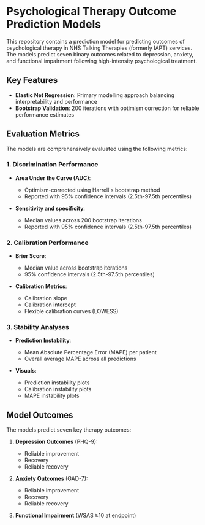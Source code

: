# Psychological Therapy Outcome Prediction Models

This repository contains a prediction model for predicting outcomes of psychological therapy in NHS Talking Therapies (formerly IAPT) services. The models predict seven binary outcomes related to depression, anxiety, and functional impairment following high-intensity psychological treatment.

## Key Features

- **Elastic Net Regression**: Primary modelling approach balancing interpretability and performance
- **Bootstrap Validation**: 200 iterations with optimism correction for reliable performance estimates
  
## Evaluation Metrics
The models are comprehensively evaluated using the following metrics:

### 1. Discrimination Performance
- **Area Under the Curve (AUC)**:
  - Optimism-corrected using Harrell's bootstrap method
  - Reported with 95% confidence intervals (2.5th-97.5th percentiles)
  
- **Sensitivity and specificity**:
  - Median values across 200 bootstrap iterations
  - Reported with 95% confidence intervals (2.5th-97.5th percentiles)

### 2. Calibration Performance
- **Brier Score**:
  - Median value across bootstrap iterations
  - 95% confidence intervals (2.5th-97.5th percentiles)

- **Calibration Metrics**:
  - Calibration slope 
  - Calibration intercept 
  - Flexible calibration curves (LOWESS)

### 3. Stability Analyses
- **Prediction Instability**:
  - Mean Absolute Percentage Error (MAPE) per patient
  - Overall average MAPE across all predictions

- **Visuals**:
  - Prediction instability plots
  - Calibration instability plots
  - MAPE instability plots


## Model Outcomes

The models predict seven key therapy outcomes:

1. **Depression Outcomes** (PHQ-9):
   - Reliable improvement
   - Recovery
   - Reliable recovery

2. **Anxiety Outcomes** (GAD-7):
   - Reliable improvement
   - Recovery
   - Reliable recovery

3. **Functional Impairment** (WSAS ≥10 at endpoint)
